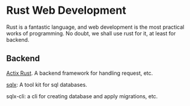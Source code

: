 # Rust Web Development

Rust is a fantastic language, and web development is the most practical works of programming. 
No doubt, we shall use rust for it, at least for backend.

## Backend

[Actix Rust](https://actix.rs/docs). A backend framework for handling request, etc. 

[sqlx](https://github.com/launchbadge/sqlx): A tool kit for sql databases.

sqlx-cli: a cli for creating database and apply migrations, etc.
